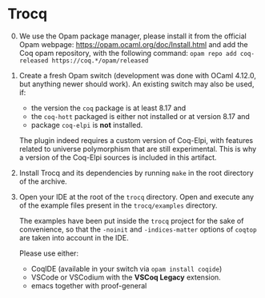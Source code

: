 # Trocq

0. We use the Opam package manager, please install it from the
   official Opam webpage: https://opam.ocaml.org/doc/Install.html
   and add the Coq opam repository, with the following command:
   `opam repo add coq-released https://coq.*/opam/released`

1. Create a fresh Opam switch (development was done with
   OCaml 4.12.0, but anything newer should work). An existing switch may
   also be used, if:
   - the version the `coq` package is at least 8.17 and
   - the `coq-hott` packaged is either not installed or at version 8.17 and
   - package `coq-elpi` is **not** installed.

   The plugin indeed requires a custom version of Coq-Elpi, with features
   related to universe polymorphism that are still experimental. This
   is why a version of the Coq-Elpi sources is included in this
   artifact.

2. Install Trocq and its dependencies by running `make` in the root
   directory of the archive.

3. Open your IDE at the root of the `trocq` directory. Open and execute
   any of the example files present in the `trocq/examples` directory.

   The examples have been put inside the `trocq` project for the sake of
   convenience, so that the `-noinit`  and `-indices-matter` options of `coqtop` are taken into account in the IDE.

   Please use either:
   - CoqIDE (available in your switch via `opam install coqide`)
   - VSCode or VSCodium with the **VSCoq Legacy** extension.
   - emacs together with proof-general
